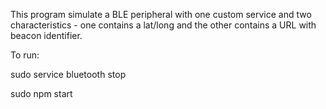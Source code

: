 This program simulate a BLE peripheral with one custom service and two characteristics - one contains a lat/long and the other contains a URL with beacon identifier.

To run:

sudo service bluetooth stop

sudo npm start

